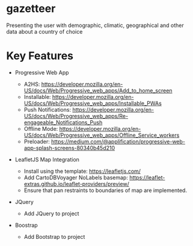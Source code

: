 # gazetteer
Presenting the user with demographic, climatic, geographical and other data about a country of choice

# Key Features
- Progressive Web App
  - A2HS: https://developer.mozilla.org/en-US/docs/Web/Progressive_web_apps/Add_to_home_screen
  - Installable: https://developer.mozilla.org/en-US/docs/Web/Progressive_web_apps/Installable_PWAs
  - Push Notifications: https://developer.mozilla.org/en-US/docs/Web/Progressive_web_apps/Re-engageable_Notifications_Push
  - Offline Mode: https://developer.mozilla.org/en-US/docs/Web/Progressive_web_apps/Offline_Service_workers
  - Preloader: https://medium.com/@applification/progressive-web-app-splash-screens-80340b45d210

- LeafletJS Map Integration
  - Install using the template: https://leafletjs.com/
  - Add CartoDBVoyager NoLabels basemap: https://leaflet-extras.github.io/leaflet-providers/preview/
  - Ensure that pan restraints to boundaries of map are implemented.
  
- JQuery
  - Add JQuery to project

- Boostrap
  - Add Bootstrap to project

